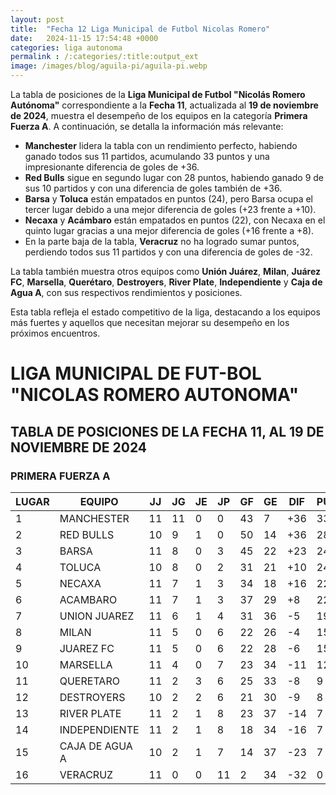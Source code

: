 ```yaml
---
layout: post
title:  "Fecha 12 Liga Municipal de Futbol Nicolas Romero"
date:   2024-11-15 17:54:48 +0000
categories: liga autonoma
permalink : /:categories/:title:output_ext
image: /images/blog/aguila-pi/aguila-pi.webp
---
```


La tabla de posiciones de la **Liga Municipal de Futbol "Nicolás Romero Autónoma"** correspondiente a la **Fecha 11**, actualizada al **19 de noviembre de 2024**, muestra el desempeño de los equipos en la categoría **Primera Fuerza A**. A continuación, se detalla la información más relevante:

- **Manchester** lidera la tabla con un rendimiento perfecto, habiendo ganado todos sus 11 partidos, acumulando 33 puntos y una impresionante diferencia de goles de +36.
- **Red Bulls** sigue en segundo lugar con 28 puntos, habiendo ganado 9 de sus 10 partidos y con una diferencia de goles también de +36.
- **Barsa** y **Toluca** están empatados en puntos (24), pero Barsa ocupa el tercer lugar debido a una mejor diferencia de goles (+23 frente a +10).
- **Necaxa** y **Acámbaro** están empatados en puntos (22), con Necaxa en el quinto lugar gracias a una mejor diferencia de goles (+16 frente a +8).
- En la parte baja de la tabla, **Veracruz** no ha logrado sumar puntos, perdiendo todos sus 11 partidos y con una diferencia de goles de -32.

La tabla también muestra otros equipos como **Unión Juárez**, **Milan**, **Juárez FC**, **Marsella**, **Querétaro**, **Destroyers**, **River Plate**, **Independiente** y **Caja de Agua A**, con sus respectivos rendimientos y posiciones.

Esta tabla refleja el estado competitivo de la liga, destacando a los equipos más fuertes y aquellos que necesitan mejorar su desempeño en los próximos encuentros.

# LIGA MUNICIPAL DE FUT-BOL "NICOLAS ROMERO AUTONOMA"
## TABLA DE POSICIONES DE LA FECHA 11, AL 19 DE NOVIEMBRE DE 2024
### PRIMERA FUERZA A

| LUGAR |  EQUIPO         | JJ  | JG  | JE  | JP  | GF  | GE  | DIF | PUNTOS |
|-------|-----------------|-----|-----|-----|-----|-----|-----|-----|--------|
| 1     |  MANCHESTER     | 11  | 11  | 0   | 0   | 43  | 7   | +36 | 33     |
| 2     |  RED BULLS      | 10  | 9   | 1   | 0   | 50  | 14  | +36 | 28     |
| 3     |  BARSA          | 11  | 8   | 0   | 3   | 45  | 22  | +23 | 24     |
| 4     |  TOLUCA         | 10  | 8   | 0   | 2   | 31  | 21  | +10 | 24     |
| 5     |  NECAXA         | 11  | 7   | 1   | 3   | 34  | 18  | +16 | 22     |
| 6     |  ACAMBARO       | 11  | 7   | 1   | 3   | 37  | 29  | +8  | 22     |
| 7     |  UNION JUAREZ   | 11  | 6   | 1   | 4   | 31  | 36  | -5  | 19     |
| 8     |  MILAN          | 11  | 5   | 0   | 6   | 22  | 26  | -4  | 15     |
| 9     |  JUAREZ FC      | 11  | 5   | 0   | 6   | 22  | 28  | -6  | 15     |
| 10    |  MARSELLA       | 11  | 4   | 0   | 7   | 23  | 34  | -11 | 12     |
| 11    |  QUERETARO      | 11  | 2   | 3   | 6   | 25  | 33  | -8  | 9      |
| 12    |  DESTROYERS     | 10  | 2   | 2   | 6   | 21  | 30  | -9  | 8      |
| 13    |  RIVER PLATE    | 11  | 2   | 1   | 8   | 23  | 37  | -14 | 7      |
| 14    |  INDEPENDIENTE  | 11  | 2   | 1   | 8   | 18  | 34  | -16 | 7      |
| 15    |  CAJA DE AGUA A | 10  | 2   | 1   | 7   | 14  | 37  | -23 | 7      |
| 16    |  VERACRUZ       | 11  | 0   | 0   | 11  | 2   | 34  | -32 | 0      |
